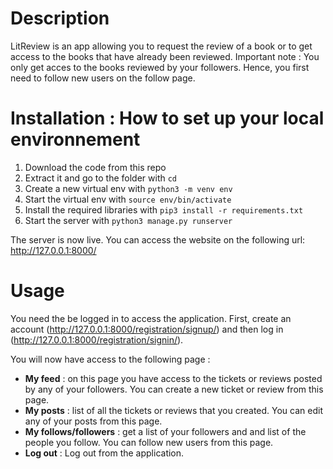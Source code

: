 
# Description
LitReview is an app allowing you to request the review of a book or to get access to the books that have already been reviewed. Important note : You only get acces to the books reviewed by your followers. Hence, you first need to follow new users on the follow page.

# Installation : How to set up your local environnement
1. Download the code from this repo
2. Extract it and go to the folder with `cd`
3. Create a new virtual env with `python3 -m venv env`
4. Start the virtual env with `source env/bin/activate`
5. Install the required libraries with `pip3 install -r requirements.txt`
6. Start the server with `python3 manage.py runserver`

The server is now live. You can access the website on the following url: http://127.0.0.1:8000/

# Usage
You need the be logged in to access the application. First, create an account (http://127.0.0.1:8000/registration/signup/) and then log in (http://127.0.0.1:8000/registration/signin/).

You will now have access to the following page : 

 - **My feed** : on this page you have access to the tickets or reviews posted by any of your followers. You can create a new ticket or review from this page.
 - **My posts** : list of all the tickets or reviews that you created. You can edit any of your posts from this page.
 - **My follows/followers** : get a list of your followers and and list of the people you follow. You can follow new users from this page.
 - **Log out** : Log out from the application.
